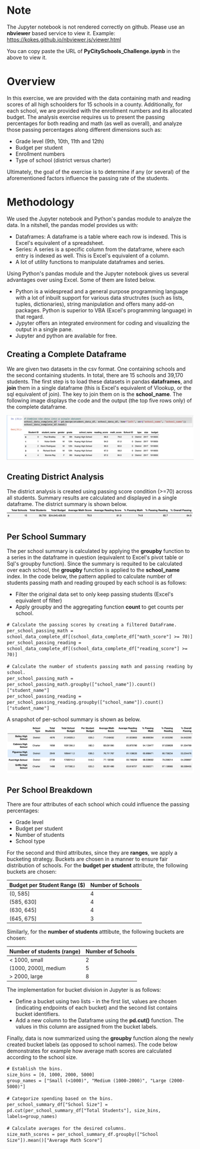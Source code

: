 # Note

The Jupyter notebook is not rendered correctly on github. Please use an **nbviewer** based service to view it. Example: https://kokes.github.io/nbviewer.js/viewer.html

You can copy paste the URL of **PyCitySchools_Challenge.ipynb** in the above to view it.

# Overview

In this exercise, we are provided with the data containing math and reading scores of all high schoolders for 15 schools in a county. Additionally, for each school, we are provided with the enrollment numbers and its allocated budget. The analysis exercise requires us to present the passing percentages for both reading and math (as well as overall), and analyze those passing percentages along different dimensions such as:

* Grade level (9th, 10th, 11th and 12th)
* Budget per student
* Enrollment numbers
* Type of school (district versus charter)

Ultimately, the goal of the exercise is to determine if any (or several) of the aforementioned factors influence the passing rate of the students.

# Methodology

We used the Jupyter notebook and Python's pandas module to analyze the data. In a nitshell, the pandas model provides us with:

* Dataframes: A dataframe is a table where each row is indexed. This is Excel's equivalent of a spreadsheet.
* Series: A series is a specific column from the dataframe, where each entry is indexed as well. This is Excel's equivalent of a column.
* A lot of utility functions to manipulate dataframes and series.

Using Python's pandas module and the Jupyter notebook gives us several advantages over using Excel. Some of them are listed below.
* Python is a widespread and a general purpose programming language with a lot of inbuilt support for various data structrutes (such as lists, tuples, dictionaries), string manipulation and offers many add-on packages. Python is superior to VBA (Excel's programming language) in that regard.
* Jypyter offers an integrated environment for coding and visualizing the output in a single pane.
* Jupyter and python are available for free.

## Creating a Complete Dataframe
We are given two datasets in the csv format. One containing schools and the second containing students. In total, there are 15 schools and 39,170 students. The first step is to load these datasets in pandas **dataframes**, and **join** them in a single dataframe (this is Excel's equivalent of Vlookup, or the sql equivalent of join). The key to join them on is the **school_name**. The following image displays the code and the output (the top five rows only) of the complete dataframe.

![image_name](Images/school_data_complete.png)

## Creating District Analysis
The district analysis is created using passing score condition (>=70) across all students. Summary results are calculated and displayed in a single dataframe. The district summary is shown below.
![image_name](Images/district_summary.png)

## Per School Summary
The per school summary is calculated by applying the **groupby** function to a series in the dataframe in question (equivalent to Excel's pivot table or Sql's groupby function). Since the summary is requited to be calculated over each school, the **groupby** function is applied to the **school_name** index. In the code below, the pattern applied to calculate number of students passing math and reading grouped by each school is as follows:
* Filter the original data set to only keep passing students (Excel's equivalent of filter)
* Apply groupby and the aggregating function **count** to get counts per school.

```
# Calculate the passing scores by creating a filtered DataFrame.
per_school_passing_math = school_data_complete_df[(school_data_complete_df["math_score"] >= 70)]
per_school_passing_reading = school_data_complete_df[(school_data_complete_df["reading_score"] >= 70)]

# Calculate the number of students passing math and passing reading by school.
per_school_passing_math = per_school_passing_math.groupby(["school_name"]).count()["student_name"]
per_school_passing_reading = per_school_passing_reading.groupby(["school_name"]).count()["student_name"]
```

A snapshot of per-school summary is shown as below.
![image_name](Images/per_school.png)

## Per School Breakdown
There are four attributes of each school which could influence the passing percentages:
* Grade level
* Budget per student
* Number of students
* School type

For the second and third attributes, since they are **ranges**, we apply a bucketing strategy. Buckets are chosen in a manner to ensure fair distribution of schools. For the **budget per student** attribute, the following buckets are chosen:

| Budget per Student Range ($) | Number of Schools | 
| ---------------------------- |-------------------|
| (0, 585] | 4 |
| (585, 630] | 4 |
| (630, 645] | 4 |
| (645, 675] | 3 |

Similarly, for the **number of students** atttibute, the following buckets are chosen:

| Number of students (range) | Number of Schools | 
| -------------------------- |-------------------|
| < 1000, small | 2 |
| (1000, 2000], medium | 5 |
| > 2000, large | 8 |

The implementation for bucket division in Jupyter is as follows:
* Define a bucket using two lists - in the first list, values are chosen (indicating endpoints of each bucket) and the second list contains bucket identifiers.
* Add a new column to the Dataframe using the **pd.cut()** function. The values in this column are assigned from the bucket labels.

Finally, data is now summarized using the **groupby** function along the newly created bucket labels (as opposed to school names). The code below demonstrates for example how average math scores are calculated according to the school size.

```
# Establish the bins.
size_bins = [0, 1000, 2000, 5000]
group_names = ["Small (<1000)", "Medium (1000-2000)", "Large (2000-5000)"]

# Categorize spending based on the bins.
per_school_summary_df["School Size"] = pd.cut(per_school_summary_df["Total Students"], size_bins, labels=group_names)

# Calculate averages for the desired columns. 
size_math_scores = per_school_summary_df.groupby(["School Size"]).mean()["Average Math Score"]
```
